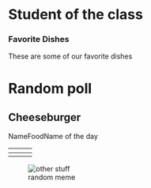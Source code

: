 <html>
<h1> Student of the class </h1>
<h3> Favorite Dishes </h3>
<p> These are some of our favorite dishes <p>

<h1> Random poll </h1>
<h2> Cheeseburger </h2>

<table>
<thead>
<th></th>Name<th></th>Food<th></th>Name of the day
</thead>
<tbody><!-- table body-->
<tr><!--table row-->
<td><!--table division-->
</td>
<tr>



</table>

<figure> 
<img src="Beagle-On-White-01-400x267.jpg" alt="other stuff">
<figcaption> random meme </figcaption>
</figure>




<h1></h1>

